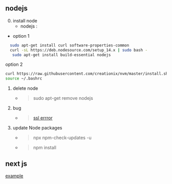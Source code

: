 ## nodejs

0. install node
    - nodejs :
- option 1
```sh
  sudo apt-get install curl software-properties-common
  curl -sL https://deb.nodesource.com/setup_14.x | sudo bash -
   sudo apt-get install build-essential nodejs
```
option 2
```sh
curl https://raw.githubusercontent.com/creationix/nvm/master/install.sh | bash
source ~/.bashrc
```

1. delete node
    - > sudo apt-get remove nodejs



2. bug

    - > [ssl errror](https://www.itbaoku.cn/snippets/785047.html)

3. update Node packages

    - > npx npm-check-updates -u
    - > npm install 

## next js

[example](https://github.com/fireship-io/nextjs-basics/blob/main/pages/cars/%5Bid%5D.js)
